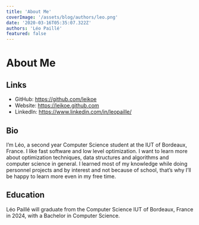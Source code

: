 ```yaml
---
title: 'About Me'
coverImage: '/assets/blog/authors/leo.png'
date: '2020-03-16T05:35:07.322Z'
authors: 'Léo Paillé'
featured: false
---
```


# About Me

## Links

- GitHub: <https://github.com/leikoe>
- Website: <https://leikoe.github.com>
- LinkedIn: <https://www.linkedin.com/in/leopaille/>

## Bio

I’m Léo, a second year Computer Science student at the IUT of Bordeaux, France. I like fast software and low level optimization. I want to learn more about optimization techniques, data structures and algorithms and computer science in general. I learned most of my knowledge while doing personnel projects and by interest and not because of school, that’s why I’ll be happy to learn more even in my free time.

## Education

Léo Paillé will graduate from the Computer Science IUT of Bordeaux, France in 2024, with a Bachelor in Computer Science.
